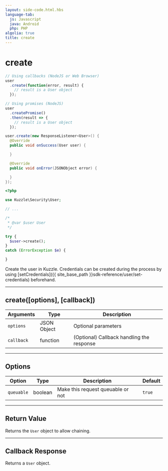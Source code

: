 ```yaml
---
layout: side-code.html.hbs
language-tab:
  js: Javascript
  java: Android
  php: PHP
algolia: true
title: create
---
```


# create

```js
// Using callbacks (NodeJS or Web Browser)
user
  .create(function(error, result) {
    // result is a User object
  });

// Using promises (NodeJS)
user
  .createPromise()
  .then(result => {
    // result is a User object
  });
```

```java
user.create(new ResponseListener<User>() {
  @Override
  public void onSuccess(User user) {

  }

  @Override
  public void onError(JSONObject error) {

  }
});
```

```php
<?php

use Kuzzle\Security\User;

// ...

/*
 * @var $user User
 */

try {
  $user->create();
}
catch (ErrorException $e) {

}
```

Create the user in Kuzzle. Credentials can be created during the process by using [setCredentials]({{ site_base_path }}sdk-reference/user/set-credentials) beforehand.

---

## create([options], [callback])

| Arguments | Type | Description |
|---------------|---------|----------------------------------------|
| ``options`` | JSON Object | Optional parameters |
| ``callback`` | function | (Optional) Callback handling the response |

---

## Options

| Option | Type | Description | Default |
|---------------|---------|----------------------------------------|---------|
| ``queuable`` | boolean | Make this request queuable or not  | ``true`` |

---

## Return Value

Returns the `User` object to allow chaining.

---

## Callback Response

Returns a `User` object.
